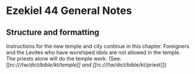 # Ezekiel 44 General Notes
## Structure and formatting

Instructions for the new temple and city continue in this chapter. Foreigners and the Levites who have worshiped idols are not allowed in the temple. The priests alone will do the temple work. (See: [[rc://*/tw/dict/bible/kt/temple]] and [[rc://*/tw/dict/bible/kt/priest]])